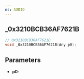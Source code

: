 ```yaml
---
ns: AUDIO
---
```

## _0x3210BCB36AF7621B

```c
// 0x3210BCB36AF7621B
void _0x3210BCB36AF7621B(Any p0);
```

## Parameters
* **p0**:
